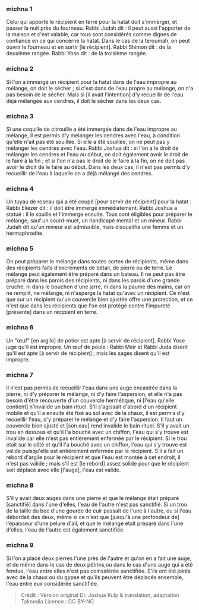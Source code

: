 
### michna 1
Celui qui apporte le récipient en terre pour la hatat doit s'immerger, et passer la nuit près du fourneau. Rabbi Judah dit : il peut aussi l'apporter de la maison et c'est valable, car tous sont considérés comme dignes de confiance en ce qui concerne la hatat. Dans le cas de la teroumah, on peut ouvrir le fourneau et en sortir [le récipient]. Rabbi Shimon dit : de la deuxième rangée. Rabbi Yose dit : de la troisième rangée.

### michna 2
Si l'on a immergé un récipient pour la hatat dans de l'eau impropre au mélange, on doit le sécher ; si c'est dans de l'eau propre au mélange, on n'a pas besoin de le sécher. Mais si [il avait l'intention] d'y recueillir de l'eau déjà mélangée aux cendres, il doit le sécher dans les deux cas.

### michna 3
Si une coquille de citrouille a été immergée dans de l'eau impropre au mélange, il est permis d'y mélanger les cendres avec l'eau, à condition qu'elle n'ait pas été souillée. Si elle a été souillée, on ne peut pas y mélanger les cendres avec l'eau. Rabbi Joshua dit : si l'on a le droit de mélanger les cendres et l'eau au début, on doit également avoir le droit de le faire à la fin ; et si l'on n'a pas le droit de le faire à la fin, on ne doit pas avoir le droit de le faire au début. Dans les deux cas, il n'est pas permis d'y recueillir de l'eau à laquelle on a déjà mélangé des cendres.

### michna 4
Un tuyau de roseau qui a été coupé [pour servir de récipient] pour la hatat : Rabbi Eliezer dit : il doit être immergé immédiatement. Rabbi Joshua a statué : il le souille et l'immerge ensuite. Tous sont éligibles pour préparer le mélange, sauf un sourd-muet, un handicapé mental et un mineur. Rabbi Judah dit qu'un mineur est admissible, mais disqualifie une femme et un hermaphrodite.

### michna 5
On peut préparer le mélange dans toutes sortes de récipients, même dans des récipients faits d'excréments de bétail, de pierre ou de terre. Le mélange peut également être préparé dans un bateau. Il ne peut pas être préparé dans les parois des récipients, ni dans les parois d'une grande cruche, ni dans le bouchon d'une jarre, ni dans la paume des mains, car on ne remplit, ne mélange, ni n'asperge la hatat qu'avec un récipient. Ce n'est que sur un récipient qu'un couvercle bien ajustée offre une protection, et ce n'est que dans les récipients que l'on est protégé contre l'impureté [présente] dans un récipient en terre.

### michna 6
Un "œuf" [en argile] de potier est apte [à servir de récipient]. Rabbi Yose juge qu'il est impropre. Un œuf de poule : Rabbi Meir et Rabbi Juda disent qu'il est apte [à servir de récipient] ; mais les sages disent qu'il est impropre.

### michna 7
Il n'est pas permis de recueillir l'eau dans une auge encastrée dans la pierre, ni d'y préparer le mélange, ni d'y faire l'aspersion, et elle n'a pas besoin d'être recouverte d'un couvercle hermétique, ni [l'eau qu'elle contient] n'invalide un bain rituel. S'il s'agissait d'abord d'un récipient mobile et qu'il a ensuite été fixé au sol avec de la chaux, il est permis d'y recueillir l'eau, d'y préparer le mélange et d'y faire l'aspersion. Il faut un couvercle bien ajusté et [son eau] rend invalide le bain rituel. S'il y avait un trou en dessous et qu'il l'a bouché avec un chiffon, l'eau qui s'y trouve est invalide car elle n'est pas entièrement enfermée par le récipient. Si le trou était sur le côté et qu'il l'a bouché avec un chiffon, l'eau qui s'y trouve est valide puisqu'elle est entièrement enfermée par le récipient. S'il a fait un rebord d'argile pour le récipient et que l'eau est montée à cet endroit, il n'est pas valide ; mais s'il est [le rebord] assez solide pour que le récipient soit déplacé avec elle [l'auge], l'eau est valide.

### michna 8
S'il y avait deux auges dans une pierre et que le mélange était préparé [sanctifié] dans l'une d'elles, l'eau de l'autre n'est pas sanctifié. Si un trou de la taille du bec d'une gourde de cuir passait de l'une à l'autre, ou si l'eau débordait des deux, même si ce n'est que [jusqu'à une profondeur de] l'épaisseur d'une pelure d'ail, et que le mélange était préparé dans l'une d'elles, l'eau de l'autre est également sanctifiée.

### michna 9
Si l'on a placé deux pierres l'une près de l'autre et qu'on en a fait une auge, et de même dans le cas de deux pétrins,ou dans le cas d'une auge qui a été fendue, l'eau entre elles n'est pas coinsidérée sanctifiée. S'ils ont été joints avec de la chaux ou du gypse et qu'ils peuvent être déplacés ensemble, l'eau entre eux considérée sanctifiée.

>Crédit : Version original Dr. Joshua Kulp & translation, adaptation Talmedia
>Licence : CC BY-NC